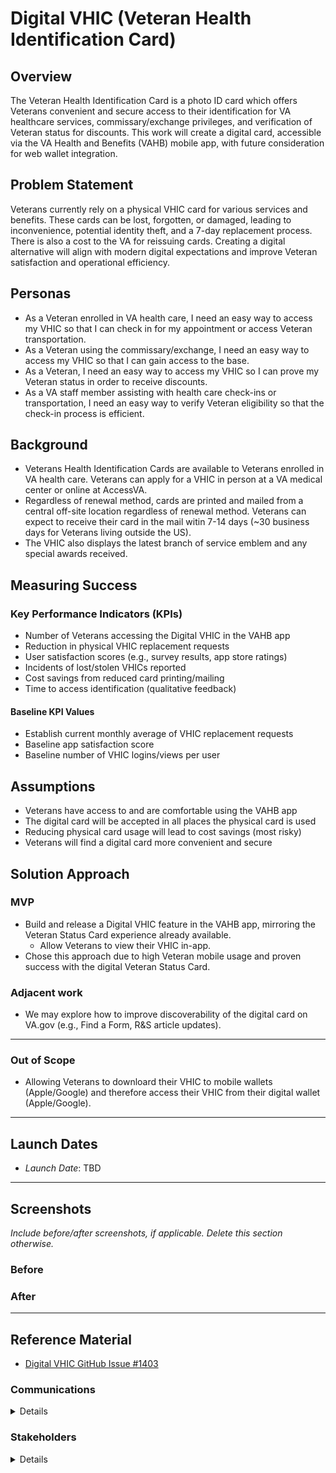 # Digital VHIC (Veteran Health Identification Card)

## Overview
The Veteran Health Identification Card is a photo ID card which offers Veterans convenient and secure access to their identification for VA healthcare services, commissary/exchange privileges, and verification of Veteran status for discounts. This work will create a digital card, accessible via the VA Health and Benefits (VAHB) mobile app, with future consideration for web wallet integration.

## Problem Statement
Veterans currently rely on a physical VHIC card for various services and benefits. These cards can be lost, forgotten, or damaged, leading to inconvenience, potential identity theft, and a 7-day replacement process. There is also a cost to the VA for reissuing cards. Creating a digital alternative will align with modern digital expectations and improve Veteran satisfaction and operational efficiency.

## Personas
- As a Veteran enrolled in VA health care, I need an easy way to access my VHIC so that I can check in for my appointment or access Veteran transportation.  
- As a Veteran using the commissary/exchange, I need an easy way to access my VHIC so that I can gain access to the base. 
- As a Veteran, I need an easy way to access my VHIC so I can prove my Veteran status in order to receive discounts. 
- As a VA staff member assisting with health care check-ins or transportation, I need an easy way to verify Veteran eligibility so that the check-in process is efficient.  

## Background
- Veterans Health Identification Cards are available to Veterans enrolled in VA health care. Veterans can apply for a VHIC in person at a VA medical center or online at AccessVA.
- Regardless of renewal method, cards are printed and mailed from a central off-site location regardless of renewal method. Veterans can expect to receive their card in the mail witin 7-14 days (~30 business days for Veterans living outside the US).
- The VHIC also displays the latest branch of service emblem and any special awards received.

## Measuring Success

### Key Performance Indicators (KPIs)
- Number of Veterans accessing the Digital VHIC in the VAHB app
- Reduction in physical VHIC replacement requests
- User satisfaction scores (e.g., survey results, app store ratings)
- Incidents of lost/stolen VHICs reported
- Cost savings from reduced card printing/mailing
- Time to access identification (qualitative feedback)

#### Baseline KPI Values
- Establish current monthly average of VHIC replacement requests
- Baseline app satisfaction score
- Baseline number of VHIC logins/views per user

## Assumptions
- Veterans have access to and are comfortable using the VAHB app
- The digital card will be accepted in all places the physical card is used
- Reducing physical card usage will lead to cost savings (most risky)
- Veterans will find a digital card more convenient and secure

## Solution Approach

### MVP
- Build and release a Digital VHIC feature in the VAHB app, mirroring the Veteran Status Card experience already available.
  - Allow Veterans to view their VHIC in-app.
- Chose this approach due to high Veteran mobile usage and proven success with the digital Veteran Status Card.

### Adjacent work
- We may explore how to improve discoverability of the digital card on VA.gov (e.g., Find a Form, R&S article updates).

--- 

### Out of Scope
- Allowing Veterans to downloard their VHIC to mobile wallets (Apple/Google) and therefore access their VHIC from their digital wallet (Apple/Google). 

--- 

## Launch Dates
- *Launch Date*: TBD

---

## Screenshots

_Include before/after screenshots, if applicable. Delete this section otherwise._

### Before

### After

---

## Reference Material

- [Digital VHIC GitHub Issue #1403](https://github.com/department-of-veterans-affairs/digital-experience-products/issues/1403)


### Communications

<details>

- Team Name: Mobile Feature Support
- GitHub Label: digital-VHIC
- Slack channel: #mobile-feature-support-public
- Product POCs
  - Michelle Middaugh, VA Product Owner, Mobile Feature Support
  - Ryan Thurlwell, VA Lead, VA Mobile App
  - Chante Lantos-Swett, VA Product Owner, Profile
  

</details>

### Stakeholders

<details>
- Health Eligibility Center (HEC) Business Owners
- VEO
</details>
